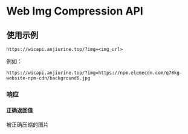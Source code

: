 # Web Img Compression API

## 使用示例

```
https://wicapi.anjiurine.top/?img=<img_url>
```

例如：

```
https://wicapi.anjiurine.top/?img=https://npm.elemecdn.com/q78kg-website-npm-cdn/background6.jpg
```

### 响应

#### 正确返回值

被正确压缩的图片
